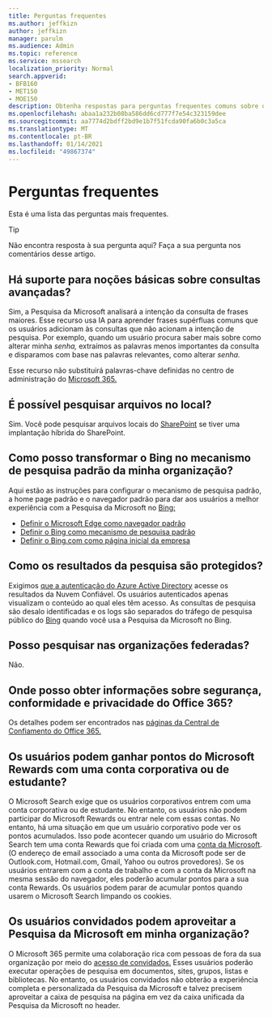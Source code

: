 ```yaml
---
title: Perguntas frequentes
ms.author: jeffkizn
author: jeffkizn
manager: parulm
ms.audience: Admin
ms.topic: reference
ms.service: mssearch
localization_priority: Normal
search.appverid:
- BFB160
- MET150
- MOE150
description: Obtenha respostas para perguntas frequentes comuns sobre o Enterprise Search e a Pesquisa da Microsoft
ms.openlocfilehash: abaa1a232b08ba586dd6cd777f7e54c323159dee
ms.sourcegitcommit: aa7774d2bdff2bd9e1b7f51fcda90fa6b0c3a5ca
ms.translationtype: MT
ms.contentlocale: pt-BR
ms.lasthandoff: 01/14/2021
ms.locfileid: "49867374"
---
```

<!-- markdownlint-disable no-trailing-punctuation -->
# <a name="frequently-asked-questions"></a>Perguntas frequentes

Esta é uma lista das perguntas mais frequentes.

> [!TIP]
> Não encontra resposta à sua pergunta aqui? Faça a sua pergunta nos comentários desse artigo.

## <a name="is-advanced-query-understanding-supported"></a>Há suporte para noções básicas sobre consultas avançadas?

Sim, a Pesquisa da Microsoft analisará a intenção da consulta de frases maiores. Esse recurso usa IA para aprender frases supérfluas comuns que os usuários adicionam às consultas que não acionam a intenção de pesquisa. Por exemplo, quando um usuário procura saber mais sobre como alterar minha *senha,* extraímos as palavras menos importantes da consulta e disparamos com base nas palavras relevantes, como alterar *senha.*
  
Esse recurso não substituirá palavras-chave definidas no centro de administração do [Microsoft 365.](https://admin.microsoft.com)
  
## <a name="can-you-search-for-files-on-premises"></a>É possível pesquisar arquivos no local?

Sim. Você pode pesquisar arquivos locais do [SharePoint](http://sharepoint.com/) se tiver uma implantação híbrida do SharePoint.
  
## <a name="how-do-i-make-bing-the-default-search-engine-for-people-in-my-org"></a>Como posso transformar o Bing no mecanismo de pesquisa padrão da minha organização?

Aqui estão as instruções para configurar o mecanismo de pesquisa padrão, a home page padrão e o navegador padrão para dar aos usuários a melhor experiência com a Pesquisa da Microsoft no [Bing:](https://Bing.com)

- [Definir o Microsoft Edge como navegador padrão](/deployedge/edge-default-browser)
- [Definir o Bing como mecanismo de pesquisa padrão](set-default-search-engine.md)
- [Definir o Bing.com como página inicial da empresa](set-default-homepage.md)

## <a name="how-are-my-search-results-protected"></a>Como os resultados da pesquisa são protegidos?

Exigimos [que a autenticação do Azure Active Directory](https://docs.microsoft.com/azure/active-directory/) acesse os resultados da Nuvem Confiável. Os usuários autenticados apenas visualizam o conteúdo ao qual eles têm acesso. As consultas de pesquisa são desalo identificadas e os logs são separados do tráfego de pesquisa público do [Bing](https://Bing.com) quando você usa a Pesquisa da Microsoft no Bing.

## <a name="can-i-search-across-federated-organizations"></a>Posso pesquisar nas organizações federadas?

Não.

## <a name="where-can-i-get-info-about-office-365-security-compliance-and-privacy"></a>Onde posso obter informações sobre segurança, conformidade e privacidade do Office 365?

Os detalhes podem ser encontrados nas [páginas da Central de Confiamento do Office 365.](https://www.microsoft.com/TrustCenter/CloudServices/office365/default.aspx)

## <a name="can-users-earn-microsoft-rewards-points-with-their-work-or-school-account"></a>Os usuários podem ganhar pontos do Microsoft Rewards com uma conta corporativa ou de estudante?

O Microsoft Search exige que os usuários corporativos entrem com uma conta corporativa ou de estudante. No entanto, os usuários não podem participar do Microsoft Rewards ou entrar nele com essas contas. No entanto, há uma situação em que um usuário corporativo pode ver os pontos acumulados. Isso pode acontecer quando um usuário do Microsoft Search tem uma conta Rewards que foi criada com uma [conta da Microsoft](https://www.microsoft.com/welcome?rtc=1). (O endereço de email associado a uma conta da Microsoft pode ser de Outlook.com, Hotmail.com, Gmail, Yahoo ou outros provedores). Se os usuários entrarem com a conta de trabalho e com a conta da Microsoft na mesma sessão do navegador, eles poderão acumular pontos para a sua conta Rewards. Os usuários podem parar de acumular pontos quando usarem o Microsoft Search limpando os cookies.

## <a name="can-guest-users-leverage-microsoft-search-in-my-organization"></a>Os usuários convidados podem aproveitar a Pesquisa da Microsoft em minha organização?

O Microsoft 365 permite uma colaboração rica com pessoas de fora da sua organização por meio do [acesso de convidados.](https://docs.microsoft.com/microsoft-365/solutions/collaborate-with-people-outside-your-organization) Esses usuários poderão executar operações de pesquisa em documentos, sites, grupos, listas e bibliotecas. No entanto, os usuários convidados não obterão a experiência completa e personalizada da Pesquisa da Microsoft e talvez precisem aproveitar a caixa de pesquisa na página em vez da caixa unificada da Pesquisa da Microsoft no header.
